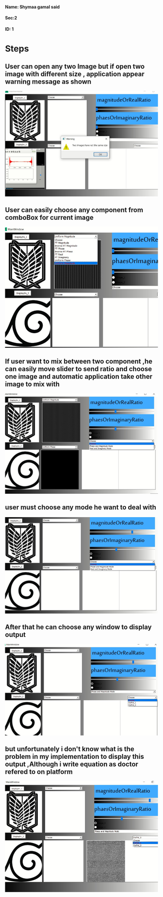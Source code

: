 #### Name: Shymaa gamal said
#### Sec:2
#### ID: 1
# Steps


 ## **User can open any two Image but if open two image with different size , application appear warning message as shown**
 ![](1.jpeg) 

 ## **User can easily choose any component from comboBox for current image**
![](2.jpeg) 

## **If user want to mix between two component  ,he can easily move slider to send ratio and choose one image and automatic application take other image to mix with**
![](3.jpeg)
## **user must choose any mode he want to deal with**
![](4.jpeg)
## **After that he can choose any window to display output**
![](5.jpeg)
## **but unfortunately i don't know what is the problem in my implementation  to display this output ,Although i write equation as doctor refered to on platform**
![](6.jpeg)